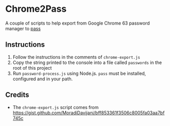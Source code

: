 # Chrome2Pass

A couple of scripts to help export from Google Chrome 63 password manager to [pass](https://www.passwordstore.org/)

## Instructions

1. Follow the instructions in the comments of `chrome-export.js`
2. Copy the string printed to the console into a file called `passwords` in the root of this project
3. Run `password-process.js` using Node.js. `pass` must be installed, configured and in your path.

## Credits

- The `chrome-export.js` script comes from https://gist.github.com/MoradiDavijani/bff853361f3506c8005fa03aa7bf745c

